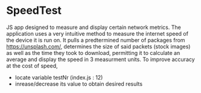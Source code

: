 # SpeedTest
JS app designed to measure and display certain network metrics.
The application uses a very intuitive method to measure the internet speed of the device it is run on.
It pulls a predtermined number of packages from https://unsplash.com/, determines the size of said packets (stock images) as well as the time they took to download, permitting it to calculate
an average and display the speed in 3 measurment units.
To improve accuracy at the cost of speed, 
  - locate variable testNr (index.js : 12)
  - inrease/decrease its value to obtain desired results

